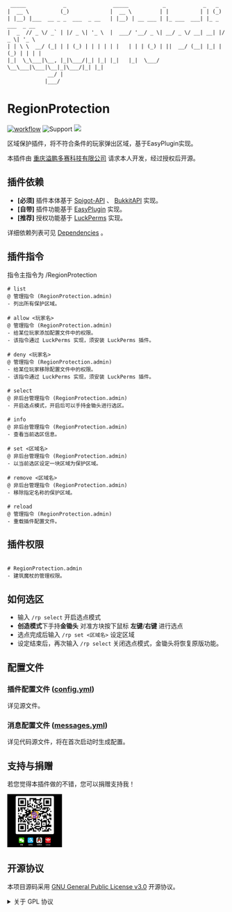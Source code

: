 ```text

 _____            _               _____           _            _   _             
|  __ \          (_)             |  __ \         | |          | | (_)            
| |__) |___  __ _ _  ___  _ __   | |__) | __ ___ | |_ ___  ___| |_ _  ___  _ __  
|  _  // _ \/ _` | |/ _ \| '_ \  |  ___/ '__/ _ \| __/ _ \/ __| __| |/ _ \| '_ \ 
| | \ \  __/ (_| | | (_) | | | | | |   | | | (_) | ||  __/ (__| |_| | (_) | | | |
|_|  \_\___|\__, |_|\___/|_| |_| |_|   |_|  \___/ \__\___|\___|\__|_|\___/|_| |_|
             __/ |                                                               
            |___/                                                                
```

# RegionProtection

[![workflow](https://github.com/CarmJos/RegionProtection/actions/workflows/maven.yml/badge.svg?branch=master)](https://github.com/CarmJos/RegionProtection/actions/workflows/maven.yml)
![Support](https://img.shields.io/badge/Minecraft-Java%201.13--Latest-green)
![](https://visitor-badge.glitch.me/badge?page_id=RegionProtection.readme)

区域保护插件，将不符合条件的玩家弹出区域，基于EasyPlugin实现。

本插件由 [重庆溢鹏多赛科技有限公司](https://ypchongqing.com) 请求本人开发，经过授权后开源。

## 插件依赖

- **[必须]** 插件本体基于 [Spigot-API](https://hub.spigotmc.org/stash/projects/SPIGOT) 、 [BukkitAPI](http://bukkit.org/) 实现。
- **[自带]** 插件功能基于 [EasyPlugin](https://github.com/CarmJos/EasyPlugin) 实现。
- **[推荐]** 授权功能基于 [LuckPerms](https://luckperms.net/) 实现。
 
详细依赖列表可见 [Dependencies](https://github.com/CarmJos/RegionProtection/network/dependencies) 。

## 插件指令

指令主指令为 /RegionProtection

```text
# list
@ 管理指令 (RegionProtection.admin)
- 列出所有保护区域。

# allow <玩家名>
@ 管理指令 (RegionProtection.admin)
- 给某位玩家添加配置文件中的权限。 
- 该指令通过 LuckPerms 实现，须安装 LuckPerms 插件。

# deny <玩家名>
@ 管理指令 (RegionProtection.admin)
- 给某位玩家移除配置文件中的权限。 
- 该指令通过 LuckPerms 实现，须安装 LuckPerms 插件。

# select
@ 非后台管理指令 (RegionProtection.admin)
- 开启选点模式，开启后可以手持金锄头进行选区。

# info
@ 非后台管理指令 (RegionProtection.admin)
- 查看当前选区信息。

# set <区域名>
@ 非后台管理指令 (RegionProtection.admin)
- 以当前选区设定一块区域为保护区域。

# remove <区域名>
@ 非后台管理指令 (RegionProtection.admin)
- 移除指定名称的保护区域。

# reload
@ 管理指令 (RegionProtection.admin)
- 重载插件配置文件。
```

## 插件权限

```text

# RegionProtection.admin
- 建筑魔杖的管理权限。

```

## 如何选区

- 输入 `/rp select` 开启选点模式
- **创造模式**下手持**金锄头** 对准方块按下鼠标 **左键**/**右键** 进行选点
- 选点完成后输入 `/rp set <区域名>` 设定区域
- 设定结束后，再次输入 `/rp select` 关闭选点模式，金锄头将恢复原版功能。

## 配置文件

### 插件配置文件 ([config.yml](src/main/resources/config.yml))

详见源文件。

### 消息配置文件 ([messages.yml](src/main/java/cc/carm/plugin/regionprotection/configuration/PluginMessages.java))

详见代码源文件，将在首次启动时生成配置。

## 支持与捐赠

若您觉得本插件做的不错，您可以捐赠支持我！

<img height=25% width=25% src="https://raw.githubusercontent.com/CarmJos/CarmJos/main/img/donate-code.jpg"  alt=""/>

## 开源协议

本项目源码采用 [GNU General Public License v3.0](https://opensource.org/licenses/GPL-3.0) 开源协议。

<details>
<summary>关于 GPL 协议</summary>

> GNU General Public Licence (GPL) 有可能是开源界最常用的许可模式。GPL 保证了所有开发者的权利，同时为使用者提供了足够的复制，分发，修改的权利：
>
> #### 可自由复制
> 你可以将软件复制到你的电脑，你客户的电脑，或者任何地方。复制份数没有任何限制。
> #### 可自由分发
> 在你的网站提供下载，拷贝到U盘送人，或者将源代码打印出来从窗户扔出去（环保起见，请别这样做）。
> #### 可以用来盈利
> 你可以在分发软件的时候收费，但你必须在收费前向你的客户提供该软件的 GNU GPL 许可协议，以便让他们知道，他们可以从别的渠道免费得到这份软件，以及你收费的理由。
> #### 可自由修改
> 如果你想添加或删除某个功能，没问题，如果你想在别的项目中使用部分代码，也没问题，唯一的要求是，使用了这段代码的项目也必须使用 GPL 协议。
>
> 需要注意的是，分发的时候，需要明确提供源代码和二进制文件，另外，用于某些程序的某些协议有一些问题和限制，你可以看一下 @PierreJoye 写的 Practical Guide to GPL Compliance 一文。使用 GPL 协议，你必须在源代码代码中包含相应信息，以及协议本身。
>
> *以上文字来自 [五种开源协议GPL,LGPL,BSD,MIT,Apache](https://www.oschina.net/question/54100_9455) 。*
</details>
